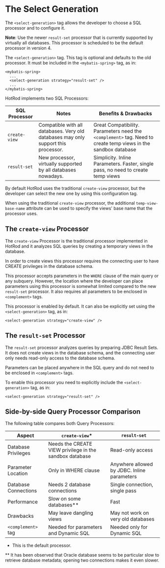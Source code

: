 # The Select Generation

The `<select-generation>` tag allows the developer to choose a SQL processor and to configure it. 

**Note**: Use the newer `result-set` processor that is currently supported by virtually all databases. This processor is scheduled to be the default processor in version 4.

The `<select-generation>` tag. This tag is optional and defaults to the old processor. It must be included in the `<mybatis-spring>` tag, as in:

    <mybatis-spring>
      ...
      <select-generation strategy="result-set" />
      ...
    </mybatis-spring>

HotRod implements two SQL Processors:

| SQL Processor  | Notes | Benefits & Drawbacks |
|----------------|-------|---|
| `create-view` | Compatible with all databases. Very old databases may only support this processor. | Great Compatibility. Parameters need the `<complement>` tag. Need to create temp views in the sandbox database |
| `result-set` | New processor, virtually supported by all databases nowadays. | Simplicity. Inline Parameters. Faster, single pass, no need to create temp views |

By default HotRod uses the traditional `create-view` processor, but the developer can select the new one by using this configuration tag.

When using the traditional `create-view` processor, the additional `temp-view-base-name` attribute can be used to specify the views' base name that the processor uses.

## The `create-view` Processor

The `create-view` Processor is the traditional processor implemented in HotRod and it analyzes SQL queries by creating a temporary views in 
the database. 

In order to create views this processor requires the connecting user to have CREATE privileges in the database schema.

This processor accepts parameters in the `WHERE` clause of the main query or any subquery. However, the location where the developer
can place parameters using this processor is somewhat limited compared to the new `result-set` processor. It also requires all parameters to be enclosed in
`<complement>` tags.

This processor is enabled by default. It can also be explicitly set using the `<select-generation>` tag, as in:

    <select-generation strategy="create-view" />

## The `result-set` Processor

The `result-set` processor analyzes queries by preparing JDBC Result Sets. It does not create views in the database schema, and
the connecting user only needs read-only access to the database schema.

Parameters can be placed anywhere in the SQL query and do not need to be enclosed in `<complement>` tags.

To enable this processor you need to explicitly include the `<select-generation>` tag, as in:

    <select-generation strategy="result-set" />

## Side-by-side Query Processor Comparison

The following table compares both Query Processors:

| Aspect  | `create-view`* | `result-set` |
|----------------|-------|---|
| Database Privileges  | Needs the CREATE VIEW privilege in the sandbox database | Read-only access
| Parameter Location   | Only in WHERE clause | Anywhere allowed by JDBC. Inline parameters
| Database Connections | Needs 2 database connections | Single connection, single pass
| Performance          | Slow on some databases** | Fast
| Drawbacks            | May leave dangling views | May not work on very old databases
| `<complement>` tag | Needed for parameters and Dynamic SQL | Needed only for Dynamic SQL

* This is the default processor.

** It has been observed that Oracle database seems to be particular slow to retrieve database metadata; opening two connections
makes it even slower.

 
  
      